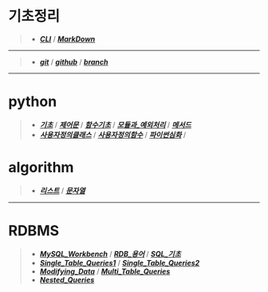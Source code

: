 # **기초정리**
>- _**[CLI](MarkDown/CLI.md)**_  /  _**[MarkDown](MarkDown/markdown.md)**_
---
>- _**[git](git_github/git.md)**_ / _**[github](git_github/github.md)**_ / _**[branch](git_github/branch.md)**_
---
# **python**

>- _**[기초](python/01_python_기초.md)**_ / _**[제어문](python/02_python_제어문.md)**_ / _**[함수기초](python/03_python_함수기초.md)**_ 
 / _**[모듈과_예외처리](python/04_python_모듈과_예외처리.md)**_ / _**[메서드](python/05_python_메서드.md)**_
>- _**[사용자정의클래스](python/06_python_사용자정의클래스.md)**_ / _**[사용자정의함수](python/07_python_사용자정의함수.md)**_ / _**[파이썬심화](python/08_python_파이썬심화.md)**_ / 

# **algorithm**

>- _**[리스트](algorithm/01_algorithm_리스트.md)**_ / _**[문자열](algorithm/02_algorithm_%EB%AC%B8%EC%9E%90%EC%97%B4.mdmd)**_
---

# **RDBMS**
>- _**[MySQL_Workbench](RDBMS/01_workbench.md)**_ / _**[RDB_용어](RDBMS/02_relational_Database.md)**_ / _**[SQL_기초](RDBMS/03_SQL_Basics.md)**_ 
>- _**[Single_Table_Queries1](RDBMS/04_SQL_Single_Table_Queries.md)**_ / _**[Single_Table_Queries2](RDBMS/05_SQL_Single_Table_Queries2.md)**_ 
>- _**[Modifying_Data](RDBMS/06_SQL_Modifying_Data.md)**_ / _**[Multi_Table_Queries](RDBMS/07_SQL_Multi_Table_Queries.md)**_ 
>- _**[Nested_Queries](RDBMS/08_SQL_Nested_Queries.md)**_  